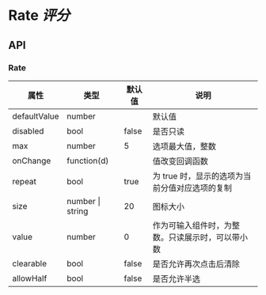 # Rate _评分_

<example />

## API

### Rate

| 属性         | 类型             | 默认值 | 说明                                             |
| ------------ | ---------------- | ------ | ------------------------------------------------ |
| defaultValue | number           |        | 默认值                                           |
| disabled     | bool             | false  | 是否只读                                         |
| max          | number           | 5      | 选项最大值，整数                                 |
| onChange     | function(d)      |        | 值改变回调函数                                   |
| repeat       | bool             | true   | 为 true 时，显示的选项为当前分值对应选项的复制   |
| size         | number \| string | 20     | 图标大小                                         |
| value        | number           | 0      | 作为可输入组件时，为整数。只读展示时，可以带小数 |
| clearable    | bool             | false  | 是否允许再次点击后清除                           |
| allowHalf    | bool             | false  | 是否允许半选                                     |
